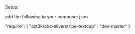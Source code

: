 Setup:

add the following to your composer.json

"require": {
    "azt3k/abc-silverstripe-textcap" : "dev-master"
}